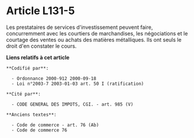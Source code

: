 # Article L131-5

Les prestataires de services d'investissement peuvent faire, concurremment avec les courtiers de marchandises, les
négociations et le courtage des ventes ou achats des matières métalliques. Ils ont seuls le droit d'en constater le cours.

**Liens relatifs à cet article**

	**Codifié par**:

	  - Ordonnance 2000-912 2000-09-18
	  - Loi n°2003-7 2003-01-03 art. 50 I (ratification)

	**Cité par**:

	  - CODE GENERAL DES IMPOTS, CGI. - art. 985 (V)

	**Anciens textes**:

	  - Code de commerce - art. 76 (Ab)
	  - Code de commerce 76
